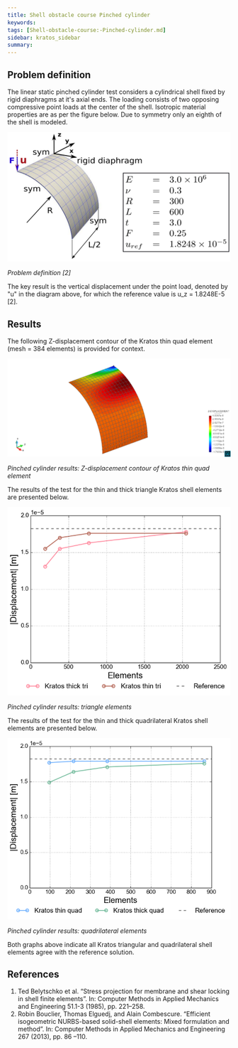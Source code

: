 ```yaml
---
title: Shell obstacle course Pinched cylinder
keywords: 
tags: [Shell-obstacle-course:-Pinched-cylinder.md]
sidebar: kratos_sidebar
summary: 
---
```


## Problem definition
The linear static pinched cylinder test considers a cylindrical shell fixed by rigid diaphragms at it's axial ends. The loading consists of two opposing compressive point loads at the center of the shell. Isotropic material properties are as per the figure below. Due to symmetry only an eighth of the shell is modeled. 

<img src="https://github.com/KratosMultiphysics/Documentation/blob/master/Wiki_files/Application_cases/Shell_obstacle_course_pinched_cylinder/pinched_cylinder_setup.PNG" width="600">

_Problem definition [2]_

The key result is the vertical displacement under the point load, denoted by "u" in the diagram above, for which the reference value is u_z =  1.8248E-5 [2]. 

## Results
The following Z-displacement contour of the Kratos thin quad element (mesh = 384 elements) is provided for context.

![Pinched cylinder displacement contour.](https://github.com/KratosMultiphysics/Documentation/blob/master/Wiki_files/Application_cases/Shell_obstacle_course_pinched_cylinder/pinched_cylinder_disp_contour_384elements.png)

_Pinched cylinder results: Z-displacement contour of Kratos thin quad element_

The results of the test for the thin and thick triangle Kratos shell elements are presented below.

<img src="https://github.com/KratosMultiphysics/Documentation/blob/master/Wiki_files/Application_cases/Shell_obstacle_course_pinched_cylinder/pinched_cyl_structured_tri_results.png" width="600">

_Pinched cylinder results: triangle elements_

The results of the test for the thin and thick quadrilateral Kratos shell elements are presented below.

<img src="https://github.com/KratosMultiphysics/Documentation/blob/master/Wiki_files/Application_cases/Shell_obstacle_course_pinched_cylinder/pinched_cyl_structured_quad_results.png" width="600">

_Pinched cylinder results: quadrilateral elements_

Both graphs above indicate all Kratos triangular and quadrilateral shell elements agree with the reference solution. 

## References
1. Ted Belytschko et al. “Stress projection for membrane and shear locking in shell finite elements”. In: Computer Methods in Applied Mechanics and Engineering 51.1-3 (1985), pp. 221–258.
2. Robin Bouclier, Thomas Elguedj, and Alain Combescure. “Efficient isogeometric NURBS-based solid-shell elements: Mixed formulation and method”. In: Computer Methods in Applied Mechanics and Engineering 267 (2013), pp. 86 –110.